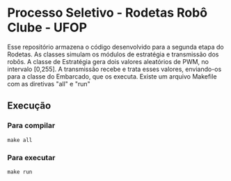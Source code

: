 # Processo Seletivo - Rodetas Robô Clube - UFOP
Esse repositório armazena o código desenvolvido para a segunda etapa do Rodetas. As classes simulam os módulos de estratégia e transmissão dos robôs. A classe de Estratégia gera dois valores aleatórios de PWM, no intervalo [0,255]. A transmissão recebe e trata esses valores, enviando-os para a classe do Embarcado, que os executa.
Existe um arquivo Makefile com as diretivas "all" e "run"

## Execução
### Para compilar
```
make all
```
### Para executar
```
make run
```
